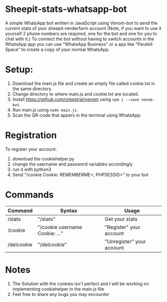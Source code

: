 # Sheepit-stats-whatsapp-bot
A simple WhatsApp bot written in JavaScript using Venom-bot to send the current stats of your sheepit-renderfarm account (Note, if you want to use it yourself 2 phone numbers are required, one for the bot and one for you to chat with it.) To connect the bot without having to switch accounts in the WhatsApp app you can use "WhatsApp Business" or a app like "Paralell Space" to create a copy of your normal WhatsApp.

# Setup:
1. Download the main.js file and create an empty file called cookie.txt in the same directory.
2. Change directory to where main.js and cookie.txt are located.
3. Install https://github.com/orkestral/venom using ` npm i --save venom-bot `.
4. Run main.js using ` node main.js `.
5. Scan the QR-code that appers in the terminal using WhatsApp.

# Registration

To register your account:
1. download the cookiehelper.py
2. change the username and password variables accordingly
3. run it with python3
7. Send "/cookie Cookie: REMEMBERME=<your value from coockiehelper>; PHPSESSID=<your value from coockiehelper>" to your bot

# Commands

|  Command  |  Syntax   | Usage |
| ----------| ----------|------ |
|  /stats  |  "/stats" |Get your stats  |
| /cookie  | "/cookie username Cookie: ..."  | "Register" your account |
|/delcookie| "/delcookie" | "Unregister" your acoount |

# Notes

1. The Solution with the cookies isn't perfect and I will be working on implementing cookiehelper in the main.js file
2. Feel free to share any bugs you may encounter
